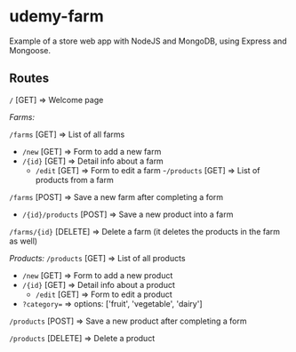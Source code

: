 # udemy-farm
Example of a store web app with NodeJS and MongoDB, using Express and Mongoose.

## Routes

`/`             [GET]  =>  Welcome page

*Farms:*

`/farms`        [GET]  =>  List of all farms
- `/new`        [GET]  =>  Form to add a new farm
- `/{id}`       [GET]  =>  Detail info about a farm
  - `/edit`     [GET]  =>  Form to edit a farm
  -`/products`  [GET]  =>  List of products from a farm


`/farms`        [POST]  =>  Save a new farm after completing a form
- `/{id}/products`   [POST]  =>  Save a new product into a farm

`/farms/{id}`   [DELETE]    =>  Delete a farm (it deletes the products in the farm as well)


*Products:*
`/products`     [GET]  =>  List of all products
- `/new`        [GET]  =>  Form to add a new product
- `/{id}`       [GET]  =>  Detail info about a product
  - `/edit`     [GET]  =>  Form to edit a product
- `?category=` => options: ['fruit', 'vegetable', 'dairy']

`/products`     [POST]  =>  Save a new product after completing a form

`/products`     [DELETE]  =>  Delete a product
